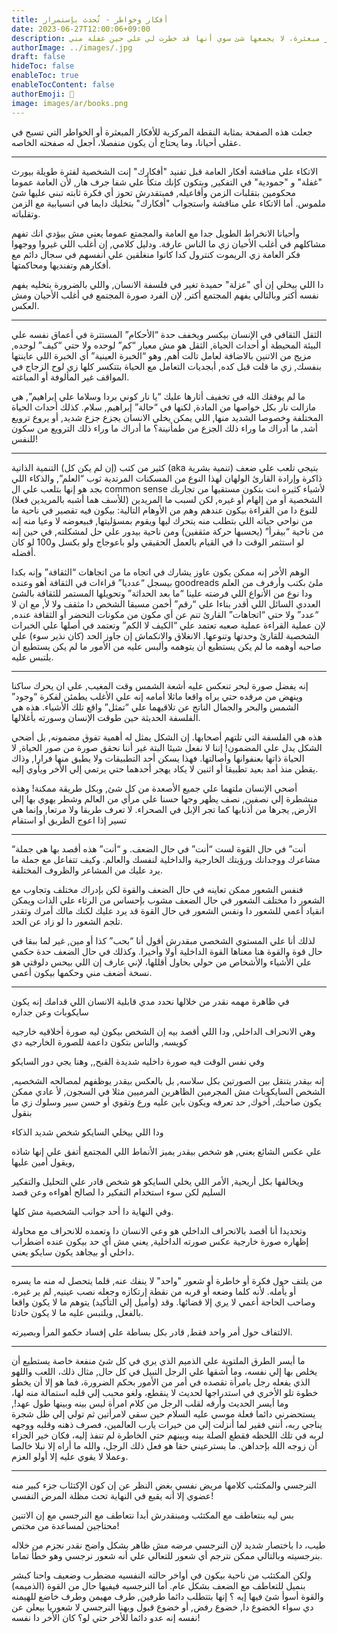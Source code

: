 ```yaml
---
title: أفكار وخواطر - تُحدث بإستمرار
date: 2023-06-27T12:00:06+09:00
description: خواطر مبعثرة، لا يجمعها شئ سوي أنها قد خطرت لي علي حين غفلة مني.
authorImage: ../images/.jpg
draft: false
hideToc: false
enableToc: true
enableTocContent: false
authorEmoji: 👺
image: images/ar/books.png
---
```

جعلت هذه الصفحة بمثابة النقطة المركزية للأفكار المبعثرة أو الخواطر التي تسبح في عقلي أحيانا، وما يحتاج أن يكون منفصلا، أجعل له صفحته الخاصه.

---


الاتكاء علي مناقشة أفكار العامة قبل تفنيد "أفكارك" إنت الشخصية لفترة طويلة بيورث "غفلة" و "جمودية" في التفكير, وبتكون كإنك متكأ علي شفا جرف هار, لأن العامة عموما محكومين بتقلبات الزمن وأفاعيله, فمبتقدرش تحوز أي فكرة ثابته تبني عليها شئ ملموس.
أما الاتكاء علي مناقشة واستجواب "أفكارك" بتخليك دايما في انسيابية مع الزمن وتقلباته.

وأحيانا الانخراط الطويل جدا مع العامة والمجمتع عموما يعني مش بيؤدي انك تفهم مشاكلهم في أغلب الأحيان زي ما الناس عارفة.
ودليل كلامي, إن أغلب اللي غيروا ووجهوا فكر العامة زي الريموت كنترول كدا كانوا منغلقين علي أنفسهم في سجال دائم مع أفكارهم وتفنديها ومحاكمتها.

دا اللي بيخلي إن أي "عزلة" حميدة تغير في فلسفة الانسان, واللي بالضرورة بتخليه يفهم نفسه أكتر وبالتالي يفهم المجتمع أكتر, لإن الفرد صورة المجتمع في أغلب الأحيان ومش العكس.

---

الثقل الثقافي في الإنسان بيكسر ويخفف حدة “الأحكام” المستترة في أعماق نفسه علي البيئة المحيطة أو أحداث الحياة, الثقل هو مش معيار “كم” لوحده ولا حتي “كيف” لوحده, مزيج من الاتنين بالاضافة لعامل تالت أهم, وهو “الخبرة العينية” أي الخبرة اللي عاينتها بنفسك, زي ما قلت قبل كده, أبجديات التعامل مع الحياة بتتكسر كلها زي لوح الزجاج في المواقف غير المألوفة أو المباغته.

ما لم يوفقك الله في تخفيف أثارها عليك “يا نار كوني بردا وسلاما علي إبراهيم”, هي مازالت نار بكل خواصها من المادة, لكنها في “حالة” إبراهيم, سلام.
كذلك أحداث الحياة المختلفة وخصوصا الشديد منها, اللي يمكن يخلي الانسان يجزع جزع شديد, أو يروع ترويع أشد, ما أدراك ما وراء ذلك الجزع من طمأنينة؟ ما أدراك ما وراء ذلك الترويع من سكون للنفس!

---

كثير من كتب (إن لم يكن كل) التنمية الذاتية (aka تنمية بشرية) بتيجي تلعب علي ضعف ذاكرة وإرادة القارئ الولهان لهذا النوع من المسكنات المرتدية ثوب “العلم”, والذكاء اللي بجد هو إنها بتلعب علي ال common sense لأشياء كثيره انت بتكون مستقيها من تجاربك الشخصية أو من إلهام أو غيره, لكن لسبب ما المريدين (للأسف هما أشبه بالمريدين فعلا) للنوع دا من القراءة بيكون عندهم وهم من الأوهام التالية:
بيكون فيه تقصير في ناحية ما من نواحي حياته اللي بتطلب منه يتحرك ليها ويقوم بمسؤليتها, فبيعوضه لا وعيا منه إنه من ناحية “بيقرأ” (يحسبها حركة مثقفين) ومن ناحية بيدور علي حل لمشكلته, في حين إنه لو استثمر الوقت دا في القيام بالعمل الحقيقي ولو باعوجاج ولو بكسل و100 لو كان أفضله.

الوهم الأخر إنه ممكن يكون عاوز يشارك في اتجاه ما من اتجاهات “الثقافة” وإنه بكدا بيسجل “عدديا” قراءات في الثقافة أهو وعنده goodreads ملئ بكتب وأرفرف من العلم ودا نوع من الأنواع اللي فرضته علينا “ما بعد الحداثة” وتحويلها المستمر للثقافة بالشئ العددي السائل اللي أقدر بناءا علي “رقم” أخمن مسبقا الشخص دا مثقف ولا لأ, مع ان لا “عدد” ولا حتي “اتجاهات” القارئ تنم عن أي مكون من مكونات التحضر أو الثقافة عنده, لإن عملية القراءة عملية صعبه تعتمد علي “الكيف لا الكم” وتعتمد في أصلها علي الخبرات الشخصية للقارئ وحدتها وتنوعها.
الانغلاق والانكماش إن جاوز الحد (كان نذير سوء) علي صاحبه أوهمه ما لم يكن يستطيع أن يتوهمه وألبس عليه من الأمور ما لم يكن يستطيع أن يلتبس عليه.


---

إنه يفضل صورة لبحر تنعكس عليه أشعة الشمس وقت المغيب, علي ان يحرك ساكنا وينهض من مرقده حتي يراه واقعا ماثلا أمامه
إنه علي الأغلب يطمئن لفكرة “وجود” الشمس والبحر والجمال الناتج عن تلاقيهما علي “تمثل” واقع تلك الأشياء.
هذه هي الفلسفة الحديثة حين طوقت الإنسان وسورته بأغلالها.

هذه هي الفلسفة التي تلتهم أصحابها.
إن الشكل يمثل له أهمية تفوق مضمونه, بل أضحي الشكل يدل علي المضمون!
إننا لا نفعل شيئا البتة غير أننا نحقق صورة من صور الحياة, لا الحياة ذاتها بعنفوانها وأصالتها.
فهذا يسكن أحد التطبيقات ولا يطيق منها فرارا, وذاك يقطن منذ أمد بعيد تطبيقا أو اثنين لا يكاد يهجر أحدهما حتي يرتمي إلي الأخر ويأوي إليه.

أضحي الإنسان ملتهما علي جميع الأصعدة من كل شئ, وبكل طريقة ممكنة!
وهذه منشطرة إلي نصفين, نصف يظهر وجها حسنا علي مرأي من العالم وشطر يهوي بها إلي الأرض, يجرها من أذنابها كما تجر الإبل في الصحراء.
لا تعرف طريقا ولا مرتعا, وإنما هي تسير إذا اعوج الطريق أو استقام

----
“أنت” في حال القوة لست “أنت” في حال الضعف.
و “أنت” هذه أقصد بها هي جملة مشاعرك ووجدانك ورؤيتك الخارجية والداخلية لنفسك والعالم.
وكيف تتفاعل مع جملة ما يرد عليك من المشاعر والظروف المختلفة.

فنفس الشعور ممكن تعاينه في حال الضعف والقوة لكن بإدراك مختلف وتجاوب مع الشعور دا مختلف
الشعور في حال الضعف مشوب بإحساس من الرثاء علي الذات ويمكن انقياد أعمي للشعور دا
ونفس الشعور في حال القوة قد يرد عليك لكنك مالك أمرك وتقدر تلجم الشعور دا لو زاد عن الحد.

لذلك أنا علي المستوي الشخصي مبقدرش أقول أنا “بحب” كذا أو مين, غير لما ببقا في حال قوة والقوة هنا معناها
القوة الداخلية أولا وأخيرا.
وكذلك في حال الضعف حدة حكمي علي الأشياء والأشخاص من حولي بحاول أقللها، لإني عارف إن اللي بيحس دلوقتي
هو نسخة أضعف مني وحكمها بيكون أعمي.

---


في ظاهرة مهمه نقدر من خلالها نحدد مدي قابلية الانسان اللي قدامك إنه يكون سايكوباث وعن جداره

وهي الانحراف الداخلي, ودا اللي أقصد بيه إن الشخص بيكون ليه صورة أخلاقيه خارجيه كويسه, والناس بتكون داعمة للصورة الخارجيه دي

وفي نفس الوقت فيه صورة داخليه شديدة القبح,, وهنا يجي دور السايكو

إنه بيقدر يتنقل بين الصورتين بكل سلاسه, بل بالعكس بيقدر يوظفهم لمصالحه الشخصيه, الشخص السايكوباث مش المجرمين الظاهرين المرميين مثلا في السجون, لأ عادي ممكن يكون صاحبك, أخوك, حد تعرفه ويكون باين عليه ورع وتقوي أو حسن سير وسلوك زي ما بنقول

ودا اللي بيخلي السايكو شخص شديد الذكاء

علي عكس الشائع يعني, هو شخص بيقدر يميز الأنماط اللي المجتمع أتفق علي إنها شاذه ويقول أمين عليها,

ويخالفها بكل أريحية, الأمر اللي يخلي السايكو هو شخص قادر علي التحليل والتفكير السليم لكن سوء استخدام التفكير دا لصالح أهواءه وعن قصد

وفي النهاية دا أحد جوانب الشخصية مش كلها.

وتحديدا أنا أقصد بالانحراف الداخلي هو وعي الانسان دا وتعمده للانحراف مع محاولة إظهاره صورة خارجية عكس صورته الداخلية, يعني مش أي حد بيكون عنده اضطراب داخلي أو بيجاهد يكون سايكو يعني.

---
من يلتف حول فكرة أو خاطرة أو شعور "واحد" لا ينفك عنه, قلما يتحصل له منه ما يسره أو يأمله.
لأنه كلما وضعه أو قربه من نقطة إرتكازه وجعله نصب عينيه, لم ير غيره.
وصاحب الحاجة أعمي لا يري إلا قضائها.
وقد (وأميل إلي التأكيد) يتوهم ما لا يكون واقعا بالفعل, ويلتبس عليه ما لا يكون حادثا.

الالتفاف حول أمر واحد فقط, قادر بكل بساطة علي إفساد حكمو المرأ وبصيرته.

---
ما أيسر الطرق الملتوية علي الذميم الذي يري في كل شئ منفعة خاصة يستطيع أن يخلص بها إلي نفسه، وما أشقها علي الرجل النبيل في كل حال, مثال ذلك، اللعب واللهو الذي يفعله رجل بامرأة تقصده في أمر من الأمور بحكم الضرورة، فما هو إلا أن يخطو خطوة تلو الأخري في استدراجها لحديث لا ينقطع، ولغو محبب إلي قلبه استمالة منه لها، وما أيسر الحديث وأرقه لقلب الرجل من كلام امرأة ليس بينه وبينها طول عهد!, يستحضرني دائما فعلة موسي عليه السلام حين سقي لامرأتين ثم تولي إلي ظل شجرة يناجي ربه، أنني فقير لما أنزلت إلي من خيرات يارب العالمين، فصرف ذهنه وقلبه ووجهه لربه في تلك اللحظه فقطع الصلة بينه وبينهم حتي الخاطرة لم تنفذ إليه، فكان خير الجزاء أن زوجه الله بإحداهن. ما يسترعيني حقا هو فعل ذلك الرجل، والله ما أراه إلا نبلا خالصا وعملا لا يقوي عليه إلا أولو العزم.

---
النرجسي والمكتئب كلامها مريض نفسي بغض النظر عن إن كون الإكتئاب جزء كبير منه عضوي إلا أنه يقبع في النهاية 
تحت مظلة المرض النفسي!

بس ليه بنتعاطف مع المكتئب ومبنقدرش أبدا نتعاطف مع النرجسي
مع إن الاتنين محتاجين لمساعدة من مختص!

طيب، دا باختصار شديد لإن النرجسي مرضه مش ظاهر بشكل واضح نقدر نجزم من خلاله بنرجسيته وبالتالي ممكن نترجم أي شعور للتعالي 
علي أنه شعور نرجسي وهو خطأ تماما.

ولكن المكتئب من ناحية بيكون في أواخر حالته النفسيه مضطرب وضعيف واحنا كبشر بنميل للتعاطف مع الضعف بشكل عام.
أما النرجسيه فيفيها حال من القوة (الذميمه) والقوة أسوأ شئ فيها إيه ؟
إنها بتتطلب دائما طرفين, طرف مهيمن وطرف خاضع للهيمنه دي سواء الخضوع دا, خضوع رفض, أو خضوع قبول
وبهنا النرجسي لا شعوريا بيعلن عن نفسه إنه عدو دائما للأخر حتي لو؟
كان الأخر دا نفسه!
